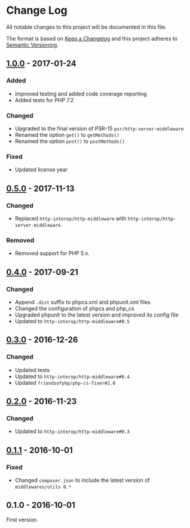 # Change Log

All notable changes to this project will be documented in this file.

The format is based on [Keep a Changelog](http://keepachangelog.com/) 
and this project adheres to [Semantic Versioning](http://semver.org/).

## [1.0.0] - 2017-01-24

### Added

- Improved testing and added code coverage reporting
- Added tests for PHP 7.2

### Changed

- Upgraded to the final version of PSR-15 `psr/http-server-middleware`
- Renamed the option `get()` to `getMethods()`
- Renamed the option `post()` to `postMethods()`

### Fixed

- Updated license year

## [0.5.0] - 2017-11-13

### Changed

- Replaced `http-interop/http-middleware` with  `http-interop/http-server-middleware`.

### Removed

- Removed support for PHP 5.x.

## [0.4.0] - 2017-09-21

### Changed

- Append `.dist` suffix to phpcs.xml and phpunit.xml files
- Changed the configuration of phpcs and php_cs
- Upgraded phpunit to the latest version and improved its config file
- Updated to `http-interop/http-middleware#0.5`

## [0.3.0] - 2016-12-26

### Changed

- Updated tests
- Updated to `http-interop/http-middleware#0.4`
- Updated `friendsofphp/php-cs-fixer#2.0`

## [0.2.0] - 2016-11-23

### Changed

- Updated to `http-interop/http-middleware#0.3`

## [0.1.1] - 2016-10-01

### Fixed

- Changed `composer.json` to include the latest version of `middlewares/utils 0.*`

## 0.1.0 - 2016-10-01

First version

[1.0.0]: https://github.com/middlewares/method-override/compare/v0.5.0...v1.0.0
[0.5.0]: https://github.com/middlewares/method-override/compare/v0.4.0...v0.5.0
[0.4.0]: https://github.com/middlewares/method-override/compare/v0.3.0...v0.4.0
[0.3.0]: https://github.com/middlewares/method-override/compare/v0.2.0...v0.3.0
[0.2.0]: https://github.com/middlewares/method-override/compare/v0.1.1...v0.2.0
[0.1.1]: https://github.com/middlewares/method-override/compare/v0.1.0...v0.1.1
